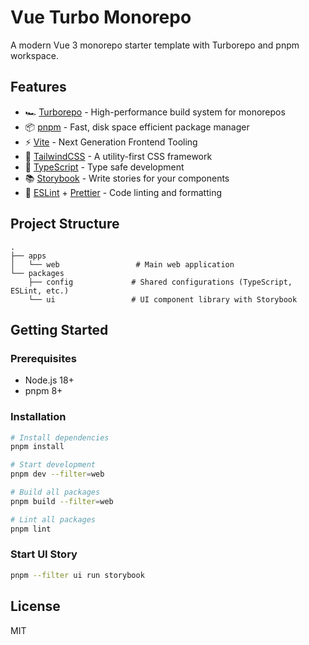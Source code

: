 # Vue Turbo Monorepo

A modern Vue 3 monorepo starter template with Turborepo and pnpm workspace.

## Features

- 🏎️ [Turborepo](https://turbo.build/repo) - High-performance build system for monorepos
- 📦 [pnpm](https://pnpm.io/) - Fast, disk space efficient package manager
- ⚡️ [Vite](https://vitejs.dev/) - Next Generation Frontend Tooling
- 🎨 [TailwindCSS](https://tailwindcss.com/) - A utility-first CSS framework
- 🔧 [TypeScript](https://www.typescriptlang.org/) - Type safe development
- 📚 [Storybook](https://storybook.js.org/) - Write stories for your components
- 🎯 [ESLint](https://eslint.org/) + [Prettier](https://prettier.io/) - Code linting and formatting

## Project Structure

```
.
├── apps
│   └── web                 # Main web application
└── packages
    ├── config             # Shared configurations (TypeScript, ESLint, etc.)
    └── ui                 # UI component library with Storybook
```

## Getting Started

### Prerequisites

- Node.js 18+
- pnpm 8+

### Installation

```bash
# Install dependencies
pnpm install

# Start development
pnpm dev --filter=web

# Build all packages
pnpm build --filter=web

# Lint all packages
pnpm lint
```

### Start UI Story

```bash
pnpm --filter ui run storybook

```

## License

MIT 
